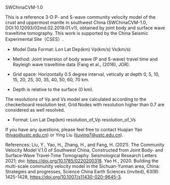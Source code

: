 SWChinaCVM-1.0

This is a reference 3-D P- and S-wave community velocity model of the crust and uppermost mantle in southwest China (SWChinaCVM-1.0, DOI:10.12093/02md.02.2019.01.v1), obtained by joint body and surface wave traveltime tomography. This work is supported by the China Seismic Experimental Site（CSES）. 

* Model Data Format: Lon Lat Dep(km) Vp(km/s) Vs(km/s)

* Method: Joint inversion of body wave (P and S-wave) travel time and Rayleigh wave traveltime data (Fang et al., (2016), JGR).

* Grid space: Horizontally 0.5 degree interval, vetically at depth 0, 5, 10, 15, 20, 25, 30, 35, 40, 50, 60, 70 km.

* Depth is relative to the surface (0 km).

The resolutions of Vp and Vs model are calculated according to the checkerboard resolution test. Grid Nodes with resolution higher than 0.7 are considered as well resolved.
* Format: Lon Lat Dep(km) resolution_of_Vp resolution_of_Vs

If you have any questions, please feel free to contact Huajian Yao (hjyao@ustc.edu.cn) or Ying Liu (liuying7@ustc.edu.cn).

References:
Liu, Y., Yao, H., Zhang, H., and Fang, H. (2021). The Community Velocity Model V.1.0 of Southwest China, Constructed from Joint Body‐ and Surface‐Wave Travel‐Time Tomography. Seismological Research Letters 2021; doi: https://doi.org/10.1785/0220200318.
Yao H., 2020. Building the multi-scale community velocity model in the Sichuan-Yunnan area, China: Strategies and progresses, Science China Earth Sciences (invited), 63(9): 1425-1428, https://doi.org/10.1007/s11430-020-9645-3.

